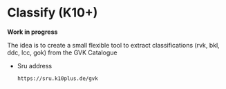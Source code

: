 # Classify (K10+)

**Work in progress**


The idea is to create a small flexible tool to extract classifications (rvk, bkl, ddc, lcc, gok) from the GVK Catalogue

+ Sru address

      https://sru.k10plus.de/gvk

